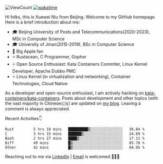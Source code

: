 ![ViewCount](https://views.whatilearened.today/views/github/<justxuewei>/<justxuewei>.svg) [![wakatime](https://wakatime.com/badge/user/018eae19-2c35-4919-be43-56bc26b446d9.svg)](https://wakatime.com/@018eae19-2c35-4919-be43-56bc26b446d9)

Hi folks, this is Xuewei Niu from Beijing. Welcome to my GitHub homepage. Here is a brief introduction about me:

- 🎓 Beijing University of Posts and Telecommunications(2020-2023), MSc in Computer Science
- 🎓 University of Jinan(2015-2019), BSc in Computer Science
- 📱 Big Apple fan
- ⭐️ Rustacean, C Programmer, Gopher
- ⭐️ Open Source Enthusiast: Kata Containers Commiter, Linux Kernel Developer, Apache Dubbo PMC
- ⭐ Linux Kernel (in virtualization and networking), Container Technologies, Cloud Native

As a developer and open-source enthusiast, I am actively hacking on [kata-containers/kata-containers](https://github.com/kata-containers/kata-containers). Posts about development and other topics (with the vast majority in Chinese🇨🇳) are updated on [my blog](https://nxw.name). Leaving a comment is always appreciated.

Recent Activities👇

<!--START_SECTION:waka-->

```txt
Rust         5 hrs 18 mins   █████████▒░░░░░░░░░░░░░░░   36.84 %
C            3 hrs 33 mins   ██████▒░░░░░░░░░░░░░░░░░░   24.69 %
Bash         2 hrs 27 mins   ████▒░░░░░░░░░░░░░░░░░░░░   17.11 %
Diff         49 mins         █▒░░░░░░░░░░░░░░░░░░░░░░░   05.78 %
Other        42 mins         █▒░░░░░░░░░░░░░░░░░░░░░░░   04.95 %
```

<!--END_SECTION:waka-->

Reaching out to me via [LinkedIn](https://www.linkedin.com/in/justxuewei) | [Email](mailto:justxuewei@apache.org) is welcomed 🤟🤟🤟
